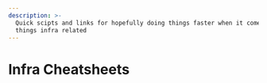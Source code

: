 ```yaml
---
description: >-
  Quick scipts and links for hopefully doing things faster when it comes to
  things infra related
---
```


# Infra Cheatsheets

